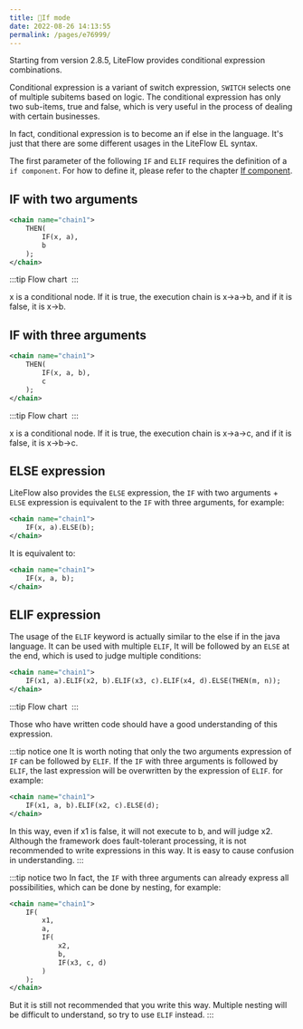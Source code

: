 ```yaml
---
title: 🌵If mode
date: 2022-08-26 14:13:55
permalink: /pages/e76999/
---
```


Starting from version 2.8.5, LiteFlow provides conditional expression combinations.

Conditional expression is a variant of switch expression, `SWITCH` selects one of multiple subitems based on logic. The conditional expression has only two sub-items, true and false, which is very useful in the process of dealing with certain businesses.

In fact, conditional expression is to become an if else in the language. It's just that there are some different usages in the LiteFlow EL syntax.

The first parameter of the following `IF` and `ELIF` requires the definition of a `if component`. For how to define it, please refer to the chapter [If component](/pages/cb0b59/).

## IF with two arguments

```xml
<chain name="chain1">
    THEN(
        IF(x, a),
        b
    );
</chain>
```
:::tip Flow chart
<img :src="$withBase('/img/flow_example/e11.svg')" style="zoom: 80%" class="no-zoom">
:::

x is a conditional node. If it is true, the execution chain is x->a->b, and if it is false, it is x->b.

## IF with three arguments

```xml
<chain name="chain1">
    THEN(
        IF(x, a, b),
        c
    );
</chain>
```
:::tip Flow chart
<img :src="$withBase('/img/flow_example/e12.svg')" style="zoom: 80%" class="no-zoom">
:::

x is a conditional node. If it is true, the execution chain is x->a->c, and if it is false, it is x->b->c.

## ELSE expression

LiteFlow also provides the `ELSE` expression, the `IF` with two arguments + `ELSE` expression is equivalent to the `IF` with three arguments, for example:

```xml
<chain name="chain1">
    IF(x, a).ELSE(b);
</chain>
```
It is equivalent to:
```xml
<chain name="chain1">
    IF(x, a, b);
</chain>
```

## ELIF expression

The usage of the `ELIF` keyword is actually similar to the else if in the java language. It can be used with multiple `ELIF`, It will be followed by an `ELSE` at the end, which is used to judge multiple conditions:

```xml
<chain name="chain1">
    IF(x1, a).ELIF(x2, b).ELIF(x3, c).ELIF(x4, d).ELSE(THEN(m, n));
</chain>
```

:::tip Flow chart
<img :src="$withBase('/img/flow_example/e13.svg')" style="zoom: 80%" class="no-zoom">
:::

Those who have written code should have a good understanding of this expression.

:::tip notice one
It is worth noting that only the two arguments expression of `IF` can be followed by `ELIF`. If the `IF` with three arguments is followed by `ELIF`, the last expression will be overwritten by the expression of `ELIF`. for example:
```xml
<chain name="chain1">
    IF(x1, a, b).ELIF(x2, c).ELSE(d);
</chain>
```
In this way, even if x1 is false, it will not execute to b, and will judge x2. Although the framework does fault-tolerant processing, it is not recommended to write expressions in this way. It is easy to cause confusion in understanding.
:::

:::tip notice two
In fact, the `IF` with three arguments can already express all possibilities, which can be done by nesting, for example:
```xml
<chain name="chain1">
    IF(
        x1,
        a, 
        IF(
            x2,
            b,
            IF(x3, c, d)
        )
    );
</chain>
```
But it is still not recommended that you write this way. Multiple nesting will be difficult to understand, so try to use `ELIF` instead.
:::


